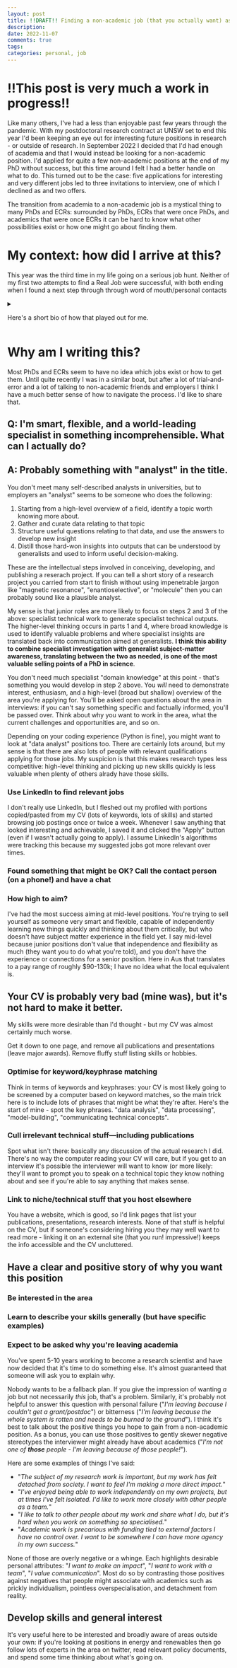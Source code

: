 ```yaml
---
layout: post
title: !!DRAFT!! Finding a non-academic job (that you actually want) as a research scientist
description: 
date: 2022-11-07
comments: true
tags: 
categories: personal, job
---
```

# !!This post is very much a work in progress!!



Like many others, I've had a less than enjoyable past few years through the pandemic. With my postdoctoral research contract at UNSW set to end this year I'd been keeping an eye out for interesting future positions in research - or outside of research. In September 2022 I decided that I'd had enough of academia and that I would instead be looking for a non-academic position. I'd applied for quite a few non-academic positions at the end of my PhD without success, but this time around I felt I had a better handle on what to do. This turned out to be the case: five applications for interesting and very different jobs led to three invitations to interview, one of which I declined as and two offers. 

The transition from academia to a non-academic job is a mystical thing to many PhDs and ECRs: surrounded by PhDs, ECRs that were once PhDs, and academics that were once ECRs it can be hard to know what other possibilities exist or how one might go about finding them.

# My context: how did I arrive at this?
This year was the third time in my life going on a serious job hunt. Neither of my first two attempts to find a Real Job were successful, with both ending when I found a next step through through word of mouth/personal contacts

<details>

<summary>

Here's a short bio of how that played out for me.

</summary>

text.

## As a fresh graduate
In 2014 I finished my BSc (Hons) and was somewhat startled to find there wasn't a job waiting for me at the end. I went out looking for job postings that mentioned chemistry (my qualification), found there were very few, and what little there was seemed to have unappealing words like "analytical" or "technician" in the title. Nevertheless I had no success with my applications, and in desperation asked the NMR facility manager at Sydney University if he could employ me. Ian didn't have the funds but thought his counterpart at UNSW might do - and to my surprise, Jim did. I liked the vibe working part-time at UNSW and decided to stay for a PhD, thus postponing any need to find a job for a few moire years.

## At the end of a PhD in Chemistry
As I entered the final year of my PhD I was aware that there wasn't likely to be a job waiting for me at the end. At that time I was uncertain of how impressive my PhD might look at the end (I'd just started writing!) and had no idea if I would be competitive for further reserach as a postdoc, so I began to look into non-academic positions. Knowing (now) that there were few interesting positions for chemists in Australia and with little confidence that employers would care about my PhD, I applied for lots of entry-level grad programs and received no interviews and no human feedback. The whole thing was grim and demotivating.

Finally, I applied for a single mid-level APS5/6 position as a Defence Intelligence Analyst (I'd developed an interested in defence issues over my PhD). I thought I was hopelessly underqualified but to my surprise I had a call a few days later from someone willing to fly me down to Canberra, pay for a hotel, and put me through a round of interviews. I didn't get the job, but talking to the hiring team taught me:
* At least some non-scientific employers saw value in my PhD skills and training
* Those skills were more valuable for a mid-level position expected to work independently than for an entry-level position
* Applying for a more interesting senior position was a much nicer experience than applying for grad programs as one of thousands

I filed these ideas away for future use but had no time to apply them at the time: my thesis deadline was looming and all my efforts were now going toward finishing it.

Celebrating at the university bar after thesis submission in mid-March 2020 (the last Friday before COVID lockdowns hit) I was re-introduced to Dane McCamey, a physicist at UNSW who was interested in some of the work I'd done in my PhD. Dane was looking to hire a new post-doc on a 2 year contract and offered me the position over a beer. Thus, to my surprise, it turned out that there was a job waiting for me at the end after all.

### 2022
The COVID pandemic was stressful for most of us. After two years as an academic post-doc I decided that I'd had enough and it was time to find a job outsied of academia.

</details>

# Why am I writing this?
Most PhDs and ECRs seem to have no idea which jobs exist or how to get them. Until quite recently I was in a similar boat, but after a lot of trial-and-error and a lot of talking to non-academic friends and employers I think I have a much better sense of how to navigate the process. I'd like to share that.

## Q: I'm smart, flexible, and a world-leading specialist in something incomprehensible. What can I actually do?
## A: Probably something with "analyst" in the title.
You don't meet many self-described analysts in universities, but to employers an "analyst" seems to be someone who does the following:

1. Starting from a high-level overview of a field, identify a topic worth knowing more about.
2. Gather and curate data relating to that topic
3. Structure useful questions relating to that data, and use the answers to develop new insight
4. Distill those hard-won insights into outputs that can be understood by generalists and used to inform useful decision-making. 

These are the intellectual steps involved in conceiving, developing, and publishing a reserach project. If you can tell a short story of a research project you carried from start to finish without using impenetrable jargon like "magnetic resonance", "enantioselective", or "molecule" then you can probably sound like a plausible analyst. 

My sense is that junior roles are more likely to focus on steps 2 and 3 of the above: specialist technical work to generate specialist technical outputs. The higher-level thinking occurs in parts 1 and 4, where broad knowledge is used to identify valuable problems and where specialist insights are translated back into communication aimed at generalists. **I think this ability to combine specialist investigation with generalist subject-matter awareness, translating between the two as needed, is one of the most valuable selling points of a PhD in science**.

You don't need much specialist "domain knowledge" at this point - that's something you would develop in step 2 above. You *will* need to demonstrate interest, enthusiasm, and a high-level (broad but shallow) overview of the area you're applying for. You'll be asked open questions about the area in interviews: if you can't say something specific and factually informed, you'll be passed over. Think about why you want to work in the area, what the current challenges and opportunities are, and so on.

Depending on your coding experience (Python is fine), you might want to look at "data analyst" positions too. There are certainly lots around, but my sense is that there are also lots of people with relevant qualifications applying for those jobs. My suspicion is that this makes research types less competitive: high-level thinking and picking up new skills quickly is less valuable when plenty of others alrady have those skills.

### Use LinkedIn to find relevant jobs
I don't really use LinkedIn, but I fleshed out my profiled with portions copied/pasted from my CV (lots of keywords, lots of skills) and started browsing job postings once or twice a week. Whenever I saw anything that looked interesting and achievable, I saved it and clicked the "Apply" button (even if I wasn't actually going to apply). I assume LinkedIn's algorithms were tracking this because my suggested jobs got more relevant over times.



### Found something that might be OK? Call the contact person (on a phone!) and have a chat


### How high to aim?

I've had the most success aiming at mid-level positions. You're trying to sell yourself as someone very smart and flexible, capable of independently learning new things quickly and thinking about them critically, but who doesn't have subject matter experience in the field yet. I say mid-level because junior positions don't value that independence and flexibility as much (they want you to do what you're told), and you don't have the experience or connections for a senior position. Here in Aus that translates to a pay range of roughly $90-130k; I have no idea what the local equivalent is.

## Your CV is probably very bad (mine was), but it's not hard to make it better.
My skills were more desirable than I'd thought - but my CV was almost certainly much worse.

Get it down to one page, and remove all publications and presentations (leave major awards). Remove fluffy stuff listing skills or hobbies.

### Optimise for keyword/keyphrase matching
Think in terms of keywords and keyphrases: your CV is most likely going to be screened by a computer based on keyword matches, so the main trick here is to include lots of phrases that might be what they're after. Here's the start of mine - spot the key phrases. "data analysis", "data processing", "model-building", "communicating technical concepts".

### Cull irrelevant technical stuff—including publications
Spot what isn't there: basically any discussion of the actual research I did. There's no way the computer reading your CV will care, but if you get to an interview it's possible the interviewer will want to know (or more likely: they'll want to prompt you to speak on a technical topic they know nothing about and see if you're able to say anything that makes sense.

### Link to niche/technical stuff that you host elsewhere
You have a website, which is good, so I'd link pages that list your publications, presentations, research interests. None of that stuff is helpful on the CV, but if someone's considering hiring you they may well want to read more - linking it on an external site (that you run! impressive!) keeps the info accessible and the CV uncluttered.

## Have a clear and positive story of why you want this position

### Be interested in the area

### Learn to describe your skills generally (but have specific examples)

### Expect to be asked why you're leaving academia
You've spent 5-10 years working to become a research scientist and have now decided that it's time to do something else. It's almost guaranteed that someone will ask you to explain why.
 
Nobody wants to be a fallback plan. If you give the impression of wanting *a* job but not necessarily *this* job, that's a problem. Similarly, it's probably not helpful to answer this question with personal failure ("*I'm leaving because I couldn't get a grant/postdoc*") or bitterness ("*I'm leaving because the whole system is rotten and needs to be burned to the ground*").
I think it's best to talk about the positive things you hope to gain from a non-academic position. As a bonus, you can use those positives to gently skewer negative stereotypes the interviewer might already have about academics ("*I'm not one of **those** people - I'm leaving because of those people!*"). 

Here are some examples of things I've said:
* "*The subject of my research work is important, but my work has felt detached from society. I want to feel I'm making a more direct impact.*"
* "*I've enjoyed being able to work independently on my own projects, but at times I've felt isolated. I'd like to work more closely with other people as a team.*"
* "*I like to talk to other people about my work and share what I do, but it's hard when you work on something so specialised.*"
* "*Academic work is precarious with funding tied to external factors I have no control over. I want to be somewhere I can have more agency in my own success.*"

None of those are overly negative or a whinge. Each highlights desirable personal attributes: "*I want to make an impact*", "*I want to work with a team*", "*I value communication*". Most do so by contrasting those positives against negatives that people might associate with academics such as prickly individualism, pointless overspecialisation, and detachment from reality.

## Develop skills and general interest 
It's very useful here to be interested and broadly aware of areas outside your own: if you're looking at positions in energy and renewables then go follow lots of experts in the area on twitter, read relevant policy documents, and spend some time thinking about what's going on. 